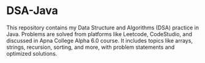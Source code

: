 # DSA-Java
This repository contains my Data Structure and Algorithms (DSA) practice in Java. Problems are solved from platforms like Leetcode, CodeStudio, and discussed in Apna College Alpha 6.0 course. It includes topics like arrays, strings, recursion, sorting, and more, with problem statements and optimized solutions.
